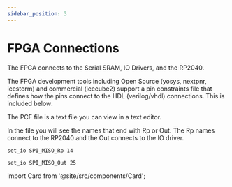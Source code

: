 ```yaml
---
sidebar_position: 3
---
```


# FPGA Connections

The FPGA connects to the Serial SRAM,  IO Drivers, and the RP2040. 

The FPGA development tools including Open Source (yosys, nextpnr, icestorm) and commercial (icecube2) support a pin constraints file that defines how the pins connect to the HDL (verilog/vhdl) connections. This is included below:

The PCF file is a text file you can view in a text editor.

In the file you will see the names that end with Rp or Out. The Rp names connect to the RP2040 and the Out connects to the IO driver.

`set_io SPI_MISO_Rp 14`

`set_io SPI_MISO_Out 25`

import Card from '@site/src/components/Card';

<Card 
  title="fw.pcf"
  description=""
  link="/downloads/fw.pcf" 
  imageUrl="/img/download-file.png"
/>